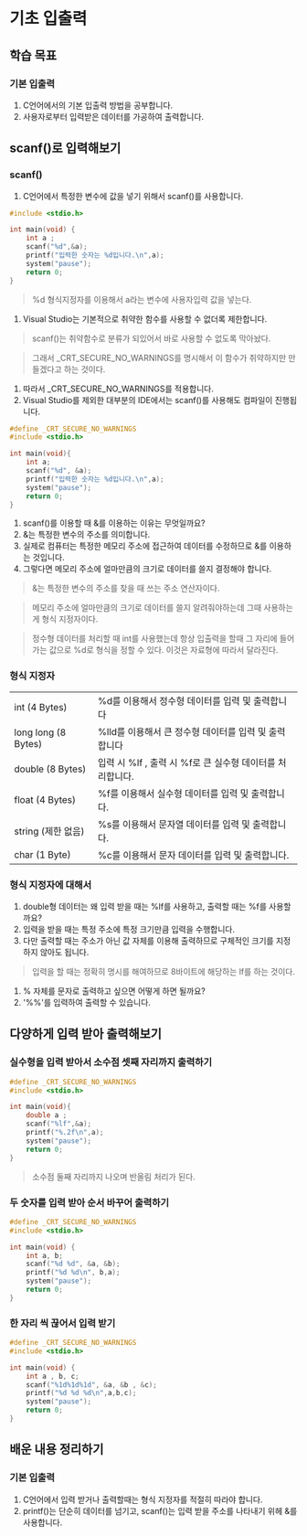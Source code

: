 # 기초 입출력

## 학습 목표

### 기본 입출력

1. C언어에서의 기본 입출력 방법을 공부합니다.
1. 사용자로부터 입력받은 데이터를 가공하여 출력합니다.

## scanf()로 입력해보기

### scanf()

1. C언어에서 특정한 변수에 값을 넣기 위해서 scanf()를 사용합니다.

```c
#include <stdio.h>

int main(void) {
    int a ;
    scanf("%d",&a);
    printf("입력한 숫자는 %d입니다.\n",a);
    system("pause");
    return 0;
}
```

> %d 형식지정자를 이용해서 a라는 변수에 사용자입력 값을 넣는다.

1. Visual Studio는 기본적으로 취약한 함수를 사용할 수 없더록 제한합니다.

> scanf()는 취약함수로 분류가 되있어서 바로 사용할 수 없도록 막아놨다.

> 그래서 _CRT_SECURE_NO_WARNINGS를 명시해서 이 함수가 취약하지만 만들겠다고 하는 것이다.

1. 따라서 _CRT_SECURE_NO_WARNINGS를 적용합니다.
1. Visual Studio를 제외한 대부분의 IDE에서는 scanf()를 사용해도 컴파일이 진행됩니다.

```c
#define _CRT_SECURE_NO_WARNINGS
#include <stdio.h>

int main(void){
    int a;
    scanf("%d", &a);
    printf("입력한 숫자는 %d입니다.\n",a);
    system("pause");
    return 0;
}
```    

1. scanf()를 이용할 때 &를 이용하는 이유는 무엇일까요?
1. &는 특정한 변수의 주소를 의미합니다.
1. 실제로 컴퓨터는 특정한 메모리 주소에 접근하여 데이터를 수정하므로 &를 이용하는 것입니다.
1. 그렇다면 메모리 주소에 얼마만큼의 크기로 데이터를 쓸지 결정해야 합니다.

> &는 특정한 변수의 주소를 찾을 때 쓰는 주소 연산자이다.

> 메모리 주소에 얼마만큼의 크기로 데이터를 쓸지 알려줘야하는데 그때 사용하는게 형식 지정자이다.

> 정수형 데이터를 처리할 때 int를 사용했는데 항상 입출력을 할때 그 자리에 들어가는 값으로 %d로 형식을 정할 수 있다. 이것은 자료형에 따라서 달라진다.

### 형식 지정자

|   |   |
| --- | --- |
| int (4 Bytes) | %d를 이용해서 정수형 데이터를 입력 및 출력합니다 |
| long long (8 Bytes) | %lld를 이용해서 큰 정수형 데이터를 입력 및 출력합니다 | 
| double (8 Bytes) | 입력 시 %lf , 출력 시 %f로 큰 실수형 데이터를 처리합니다. |
| float (4 Bytes) | %f를 이용해서 실수형 데이터를 입력 및 출력합니다. | 
| string (제한 없음) | %s를 이용해서 문자열 데이터를 입력 및 출력합니다. | 
| char (1 Byte) | %c를 이용해서 문자 데이터를 입력 및 출력합니다. | 

### 형식 지정자에 대해서

1. double형 데이터는 왜 입력 받을 때는 %lf를 사용하고, 출력할 때는 %f를 사용할까요?
1. 입력을 받을 때는 특정 주소에 특정 크기만큼 입력을 수행합니다.
1. 다만 출력할 때는 주소가 아닌 값 자체를 이용해 출력하므로 구체적인 크기를 지정하지 않아도 됩니다.

> 입력을 할 때는 정확히 명시를 해여하므로 8바이트에 해당하는 lf를 하는 것이다.

1. % 자체를 문자로 출력하고 싶으면 어떻게 하면 될까요?
1. '%%'를 입력하여 출력할 수 있습니다.

## 다양하게 입력 받아 출력해보기

### 실수형을 입력 받아서 소수점 셋째 자리까지 출력하기

```c
#define _CRT_SECURE_NO_WARNINGS
#include <stdio.h>

int main(void){
    double a ;
    scanf("%lf",&a);
    printf("%.2f\n",a);
    system("pause");
    return 0;
}
```

> 소수점 둘째 자리까지 나오며 반올림 처리가 된다.

### 두 숫자를 입력 받아 순서 바꾸어 출력하기

```c
#define _CRT_SECURE_NO_WARNINGS
#include <stdio.h>

int main(void) {
    int a, b;
    scanf("%d %d", &a, &b);
    printf("%d %d\n", b,a);
    system("pause");
    return 0;
}
```

### 한 자리 씩 끊어서 입력 받기

```c
#define _CRT_SECURE_NO_WARNINGS
#include <stdio.h>

int main(void) {
    int a , b, c;
    scanf("%1d%1d%1d", &a, &b , &c);
    printf("%d %d %d\n",a,b,c);
    system("pause");
    return 0;
}
```

## 배운 내용 정리하기

### 기본 입출력 

1. C언어에서 입력 받거나 출력할때는 형식 지정자를 적절히 따라야 합니다.
1. printf()는 단순히 데이터를 넘기고, scanf()는 입력 받을 주소를 나타내기 위헤 &를 사용합니다.


